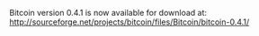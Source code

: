Bitcoin version 0.4.1 is now available for download at:
http://sourceforge.net/projects/bitcoin/files/Bitcoin/bitcoin-0.4.1/

